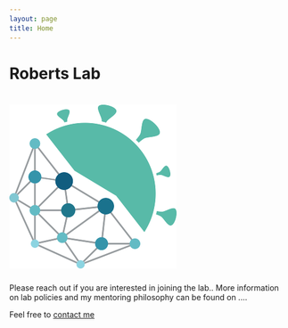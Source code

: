 ```yaml
---
layout: page
title: Home
---
```



<div class="pure-u-1-1 copy landing" markdown="1">

# Roberts Lab

# ![logo](resources/logo2.png)

 

Please reach out if you are interested in joining the lab.. More information on lab policies and my mentoring philosophy can be found on ....


Feel free to [contact me](mailto:robertm2@email.sc.edu)



